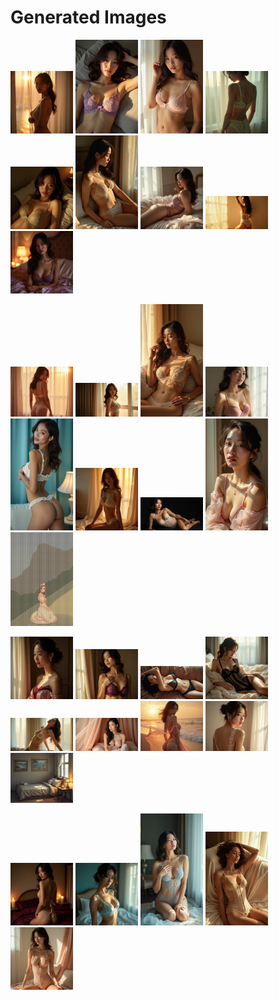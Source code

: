 # Generated Images



<img src="2025_07_20_01.webp" width="100"/> <img src="2025_07_20_02.webp" width="100"/> <img src="2025_07_20_03.webp" width="100"/> <img src="2025_07_20_04.webp" width="100"/> <img src="2025_07_20_05.webp" width="100"/> <img src="2025_07_20_06.webp" width="100"/> <img src="2025_07_20_07.webp" width="100"/> <img src="2025_07_20_08.webp" width="100"/> <img src="2025_07_20_09.webp" width="100"/>

<img src="2025_07_20_10.webp" width="100"/> <img src="2025_07_20_11.webp" width="100"/> <img src="2025_07_20_12.webp" width="100"/> <img src="2025_07_20_13.webp" width="100"/> <img src="2025_07_20_14.webp" width="100"/> <img src="2025_07_20_15.webp" width="100"/> <img src="2025_07_20_16.webp" width="100"/> <img src="2025_07_20_17.webp" width="100"/> <img src="2025_07_20_18.webp" width="100"/>

<img src="2025_07_20_19.webp" width="100"/> <img src="2025_07_20_20.webp" width="100"/> <img src="2025_07_20_21.webp" width="100"/> <img src="2025_07_20_22.webp" width="100"/> <img src="2025_07_20_23.webp" width="100"/> <img src="2025_07_20_24.webp" width="100"/> <img src="2025_07_20_25.webp" width="100"/> <img src="2025_07_20_26.webp" width="100"/> <img src="2025_07_20_27.webp" width="100"/>

<img src="2025_07_20_28.webp" width="100"/> <img src="2025_07_20_29.webp" width="100"/> <img src="2025_07_20_30.webp" width="100"/> <img src="2025_07_20_31.webp" width="100"/> <img src="2025_07_20_32.webp" width="100"/>